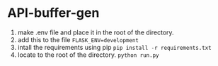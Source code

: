 # API-buffer-gen
 
 1. make .env file and place it in the root of the directory.
 2. add this to the file
 ```FLASK_ENV=development```
 3. intall the requirements using pip
 ```pip install -r requirements.txt```
 4. locate to the root of the directory.
 ```python run.py```
